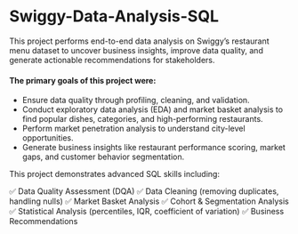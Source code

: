 # Swiggy-Data-Analysis-SQL

This project performs end-to-end data analysis on Swiggy’s restaurant menu dataset to uncover business insights, improve data quality, and generate actionable recommendations for stakeholders.

#### The primary goals of this project were:

- Ensure data quality through profiling, cleaning, and validation.
- Conduct exploratory data analysis (EDA) and market basket analysis to find popular dishes, categories, and high-performing restaurants.
- Perform market penetration analysis to understand city-level opportunities.
- Generate business insights like restaurant performance scoring, market gaps, and customer behavior segmentation.

This project demonstrates advanced SQL skills including:

✅ Data Quality Assessment (DQA)
✅ Data Cleaning (removing duplicates, handling nulls)
✅ Market Basket Analysis
✅ Cohort & Segmentation Analysis
✅ Statistical Analysis (percentiles, IQR, coefficient of variation)
✅ Business Recommendations
